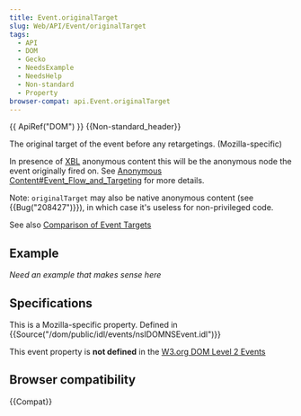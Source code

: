 ```yaml
---
title: Event.originalTarget
slug: Web/API/Event/originalTarget
tags:
  - API
  - DOM
  - Gecko
  - NeedsExample
  - NeedsHelp
  - Non-standard
  - Property
browser-compat: api.Event.originalTarget
---
```

<div>{{ ApiRef("DOM") }} {{Non-standard_header}}</div>


<p>The original target of the event before any retargetings. (Mozilla-specific)</p>

<p>In presence of <a href="/en-US/docs/XBL">XBL</a> anonymous content this will be the anonymous node the event originally fired on. See <a href="/en-US/docs/XBL/XBL_1.0_Reference/Anonymous_Content#Event_Flow_and_Targeting">Anonymous Content#Event_Flow_and_Targeting</a> for more details.</p>

<p>Note: <code>originalTarget</code> may also be native anonymous content (see {{Bug("208427")}}), in which case it's useless for non-privileged code.</p>

<p>See also <a href="/en-US/docs/Web/API/Event/Comparison_of_Event_Targets">Comparison of Event Targets</a></p>

<h2 id="Example">Example</h2>

<p><em>Need an example that makes sense here</em></p>

<h2 id="Specifications">Specifications</h2>

<p>This is a Mozilla-specific property. Defined in {{Source("/dom/public/idl/events/nsIDOMNSEvent.idl")}}</p>

<p>This event property is <strong>not defined</strong> in the <a href="https://www.w3.org/TR/DOM-Level-2-Events/events.html">W3.org DOM Level 2 Events</a></p>

<h2 id="Browser_compatibility">Browser compatibility</h2>

<p>{{Compat}}</p>
